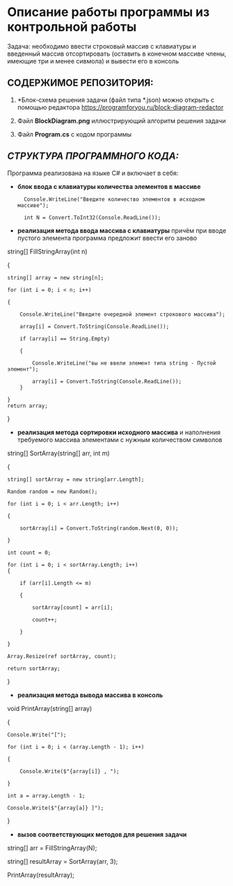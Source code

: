 # Описание работы программы из контрольной работы

Задача: необходимо ввести строковый массив с клавиатуры и введенный массив отсортировать (оставить в конечном массиве члены, имеющие три и менее сивмола) и вывести его в консоль

## **СОДЕРЖИМОЕ РЕПОЗИТОРИЯ:**



1. *Блок-схема решения задачи (файл типа *.json) можно открыть с помощью редактора https://programforyou.ru/block-diagram-redactor

2. Файл **BlockDiagram.png** иллюстрирующий алгоритм решения задачи 

3. Файл **Program.cs** с кодом программы

## *СТРУКТУРА ПРОГРАММНОГО КОДА:*
Программа реализована на языке С# и включает в себя:
* **блок ввода с клавиатуры количества элементов в массиве**

        Console.WriteLine("Введите количество элементов в исходном массиве");

        int N = Convert.ToInt32(Console.ReadLine());

* **реализация метода ввода массива с клавиатуры** причём при вводе пустого элемента программа предложит ввести его заново

string[] FillStringArray(int n)

{
    
    string[] array = new string[n];

    for (int i = 0; i < n; i++)

    {

        Console.WriteLine("Введите очередной элемент строкового массива");

        array[i] = Convert.ToString(Console.ReadLine());

        if (array[i] == String.Empty)

        {

            Console.WriteLine("вы не ввели элемент типа string - Пустой элемент");

            array[i] = Convert.ToString(Console.ReadLine());
        }

    }
    return array;
}

* **реализация метода сортировки исходного массива** и наполнения требуемого массива элементами с нужным количеством символов


string[] SortArray(string[] arr, int m)

{

    string[] sortArray = new string[arr.Length];

    Random random = new Random();

    for (int i = 0; i < arr.Length; i++)

    {

        sortArray[i] = Convert.ToString(random.Next(0, 0));

    }

    int count = 0;

    for (int i = 0; i < sortArray.Length; i++)
    {

        if (arr[i].Length <= m)

        {

            sortArray[count] = arr[i];

            count++;

        }

    }

    Array.Resize(ref sortArray, count);

    return sortArray;

}

* **реализация метода вывода массива в консоль**

void PrintArray(string[] array)

{

    Console.Write("[");

    for (int i = 0; i < (array.Length - 1); i++)

    {

        Console.Write($"{array[i]} , ");
        
    }

    int a = array.Length - 1;

    Console.Write($"{array[a]} ]");

}

* **вызов соответствующих методов для решения задачи**

string[] arr = FillStringArray(N);

string[] resultArray = SortArray(arr, 3);

PrintArray(resultArray);